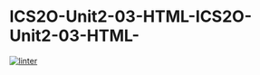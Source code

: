 # ICS2O-Unit2-03-HTML-ICS2O-Unit2-03-HTML-
[![linter](https://github.com/JacobGD1/ICS2O-Unit2-03-HTML-ICS2O-Unit2-03-HTML-/workflows/linter/badge.svg)](https://github.com/marketplace/actions/super-linter)
